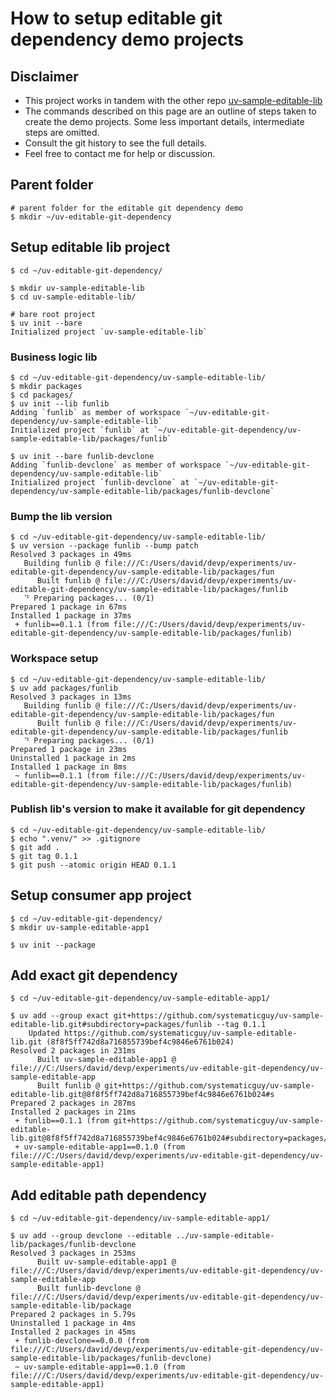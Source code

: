 # How to setup editable git dependency demo projects
## Disclaimer
- This project works in tandem with the other repo [uv-sample-editable-lib](https://github.com/systematicguy/uv-sample-editable-lib)
- The commands described on this page are an outline of steps taken to create the demo projects.
Some less important details, intermediate steps are omitted.
- Consult the git history to see the full details.
- Feel free to contact me for help or discussion.

## Parent folder
```shell
# parent folder for the editable git dependency demo
$ mkdir ~/uv-editable-git-dependency
```

## Setup editable lib project
```shell
$ cd ~/uv-editable-git-dependency/

$ mkdir uv-sample-editable-lib
$ cd uv-sample-editable-lib/

# bare root project
$ uv init --bare
Initialized project `uv-sample-editable-lib`
```

### Business logic lib
```shell
$ cd ~/uv-editable-git-dependency/uv-sample-editable-lib/
$ mkdir packages
$ cd packages/
$ uv init --lib funlib
Adding `funlib` as member of workspace `~/uv-editable-git-dependency/uv-sample-editable-lib`
Initialized project `funlib` at `~/uv-editable-git-dependency/uv-sample-editable-lib/packages/funlib`

$ uv init --bare funlib-devclone
Adding `funlib-devclone` as member of workspace `~/uv-editable-git-dependency/uv-sample-editable-lib`                                                                                                                   
Initialized project `funlib-devclone` at `~/uv-editable-git-dependency/uv-sample-editable-lib/packages/funlib-devclone`
```

### Bump the lib version
```shell
$ cd ~/uv-editable-git-dependency/uv-sample-editable-lib/
$ uv version --package funlib --bump patch
Resolved 3 packages in 49ms
   Building funlib @ file:///C:/Users/david/devp/experiments/uv-editable-git-dependency/uv-sample-editable-lib/packages/fun
      Built funlib @ file:///C:/Users/david/devp/experiments/uv-editable-git-dependency/uv-sample-editable-lib/packages/funlib
   ⠙ Preparing packages... (0/1)                                                                                           Prepared 1 package in 67ms
Installed 1 package in 37ms
 + funlib==0.1.1 (from file:///C:/Users/david/devp/experiments/uv-editable-git-dependency/uv-sample-editable-lib/packages/funlib)
```

### Workspace setup
```shell
$ cd ~/uv-editable-git-dependency/uv-sample-editable-lib/
$ uv add packages/funlib
Resolved 3 packages in 13ms
   Building funlib @ file:///C:/Users/david/devp/experiments/uv-editable-git-dependency/uv-sample-editable-lib/packages/fun
      Built funlib @ file:///C:/Users/david/devp/experiments/uv-editable-git-dependency/uv-sample-editable-lib/packages/funlib
   ⠙ Preparing packages... (0/1)                                                                                           Prepared 1 package in 23ms
Uninstalled 1 package in 2ms
Installed 1 package in 8ms
 ~ funlib==0.1.1 (from file:///C:/Users/david/devp/experiments/uv-editable-git-dependency/uv-sample-editable-lib/packages/funlib)
```

### Publish lib's version to make it available for git dependency
```shell
$ cd ~/uv-editable-git-dependency/uv-sample-editable-lib/
$ echo ".venv/" >> .gitignore
$ git add .
$ git tag 0.1.1
$ git push --atomic origin HEAD 0.1.1
```

## Setup consumer app project
```shell
$ cd ~/uv-editable-git-dependency/
$ mkdir uv-sample-editable-app1

$ uv init --package
```

## Add exact git dependency
```shell
$ cd ~/uv-editable-git-dependency/uv-sample-editable-app1/

$ uv add --group exact git+https://github.com/systematicguy/uv-sample-editable-lib.git#subdirectory=packages/funlib --tag 0.1.1                                  
    Updated https://github.com/systematicguy/uv-sample-editable-lib.git (8f8f5ff742d8a716855739bef4c9846e6761b024)
Resolved 2 packages in 231ms
      Built uv-sample-editable-app1 @ file:///C:/Users/david/devp/experiments/uv-editable-git-dependency/uv-sample-editable-app
      Built funlib @ git+https://github.com/systematicguy/uv-sample-editable-lib.git@8f8f5ff742d8a716855739bef4c9846e6761b024#s
Prepared 2 packages in 287ms
Installed 2 packages in 21ms
 + funlib==0.1.1 (from git+https://github.com/systematicguy/uv-sample-editable-lib.git@8f8f5ff742d8a716855739bef4c9846e6761b024#subdirectory=packages/funlib)
 + uv-sample-editable-app1==0.1.0 (from file:///C:/Users/david/devp/experiments/uv-editable-git-dependency/uv-sample-editable-app1)
```

## Add editable path dependency
```shell
$ cd ~/uv-editable-git-dependency/uv-sample-editable-app1/

$ uv add --group devclone --editable ../uv-sample-editable-lib/packages/funlib-devclone                                                                          
Resolved 3 packages in 253ms
      Built uv-sample-editable-app1 @ file:///C:/Users/david/devp/experiments/uv-editable-git-dependency/uv-sample-editable-app
      Built funlib-devclone @ file:///C:/Users/david/devp/experiments/uv-editable-git-dependency/uv-sample-editable-lib/package
Prepared 2 packages in 5.79s
Uninstalled 1 package in 4ms
Installed 2 packages in 45ms
 + funlib-devclone==0.0.0 (from file:///C:/Users/david/devp/experiments/uv-editable-git-dependency/uv-sample-editable-lib/packages/funlib-devclone)
 ~ uv-sample-editable-app1==0.1.0 (from file:///C:/Users/david/devp/experiments/uv-editable-git-dependency/uv-sample-editable-app1)
```
